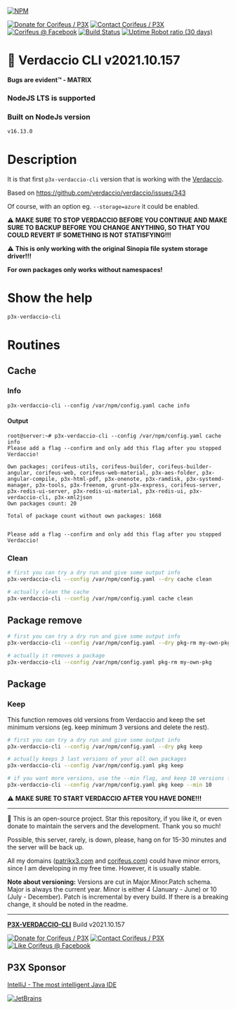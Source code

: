 [//]: #@corifeus-header

[![NPM](https://nodei.co/npm/p3x-verdaccio-cli.png?downloads=true&downloadRank=true)](https://www.npmjs.com/package/p3x-verdaccio-cli/)

  

[![Donate for Corifeus / P3X](https://img.shields.io/badge/Donate-Corifeus-003087.svg)](https://paypal.me/patrikx3) [![Contact Corifeus / P3X](https://img.shields.io/badge/Contact-P3X-ff9900.svg)](https://www.patrikx3.com/en/front/contact) [![Corifeus @ Facebook](https://img.shields.io/badge/Facebook-Corifeus-3b5998.svg)](https://www.facebook.com/corifeus.software)  [![Build Status](https://github.com/patrikx3/verdaccio-cli/workflows/build/badge.svg)](https://github.com/patrikx3/verdaccio-cli/actions?query=workflow%3Abuild)
[![Uptime Robot ratio (30 days)](https://img.shields.io/uptimerobot/ratio/m780749701-41bcade28c1ea8154eda7cca.svg)](https://stats.uptimerobot.com/9ggnzcWrw)





# 🍶 Verdaccio CLI v2021.10.157



**Bugs are evident™ - MATRIX️**
    



### NodeJS LTS is supported

### Built on NodeJs version

```txt
v16.13.0
```





# Description

                        
[//]: #@corifeus-header:end


It is that first `p3x-verdaccio-cli` version that is working with the [Verdaccio](https://github.com/verdaccio).
  
Based on https://github.com/verdaccio/verdaccio/issues/343
  
Of course, with an option eg. `--storage=azure` it could be enabled.

⚠️ **MAKE SURE TO STOP VERDACCIO BEFORE YOU CONTINUE AND MAKE SURE TO BACKUP BEFORE YOU CHANGE ANYTHING, SO THAT YOU COULD REVERT IF SOMETHING IS NOT STATISFYING!!!** 

⚠️ **This is only working with the original Sinopia file system storage driver!!!** 

**For own packages only works without namespaces!**

# Show the help

```bash
p3x-verdaccio-cli
```

# Routines

## Cache

### Info

```text
p3x-verdaccio-cli --config /var/npm/config.yaml cache info 
```

#### Output
```text
root@server:~# p3x-verdaccio-cli --config /var/npm/config.yaml cache info
Please add a flag --confirm and only add this flag after you stopped Verdaccio!

Own packages: corifeus-utils, corifeus-builder, corifeus-builder-angular, corifeus-web, corifeus-web-material, p3x-aes-folder, p3x-angular-compile, p3x-html-pdf, p3x-onenote, p3x-ramdisk, p3x-systemd-manager, p3x-tools, p3x-freenom, grunt-p3x-express, corifeus-server, p3x-redis-ui-server, p3x-redis-ui-material, p3x-redis-ui, p3x-verdaccio-cli, p3x-xml2json
Own packages count: 20

Total of package count without own packages: 1668


Please add a flag --confirm and only add this flag after you stopped Verdaccio!
```

### Clean

```bash
# first you can try a dry run and give some output info
p3x-verdaccio-cli --config /var/npm/config.yaml --dry cache clean 

# actually clean the cache
p3x-verdaccio-cli --config /var/npm/config.yaml cache clean 
```

## Package remove

```bash
# first you can try a dry run and give some output info
p3x-verdaccio-cli --config /var/npm/config.yaml --dry pkg-rm my-own-pkg 

# actually it removes a package
p3x-verdaccio-cli --config /var/npm/config.yaml pkg-rm my-own-pkg 
```

## Package

### Keep

This function removes old versions from Verdaccio and keep the set minimum versions (eg. keep minimum 3 versions and delete the rest).  

```bash
# first you can try a dry run and give some output info
p3x-verdaccio-cli --config /var/npm/config.yaml --dry pkg keep 

# actually keeps 3 last versions of your all own packages
p3x-verdaccio-cli --config /var/npm/config.yaml pkg keep 

# if you want more versions, use the --min flag, and keep 10 versions for each packages
p3x-verdaccio-cli --config /var/npm/config.yaml pkg keep --min 10
```


⚠️ **MAKE SURE TO START VERDACCIO AFTER YOU HAVE DONE!!!** 


[//]: #@corifeus-footer

---

🙏 This is an open-source project. Star this repository, if you like it, or even donate to maintain the servers and the development. Thank you so much!

Possible, this server, rarely, is down, please, hang on for 15-30 minutes and the server will be back up.

All my domains ([patrikx3.com](https://patrikx3.com) and [corifeus.com](https://corifeus.com)) could have minor errors, since I am developing in my free time. However, it is usually stable.

**Note about versioning:** Versions are cut in Major.Minor.Patch schema. Major is always the current year. Minor is either 4 (January - June) or 10 (July - December). Patch is incremental by every build. If there is a breaking change, it should be noted in the readme.


---

[**P3X-VERDACCIO-CLI**](https://corifeus.com/verdaccio-cli) Build v2021.10.157

[![Donate for Corifeus / P3X](https://img.shields.io/badge/Donate-Corifeus-003087.svg)](https://www.paypal.com/cgi-bin/webscr?cmd=_s-xclick&hosted_button_id=QZVM4V6HVZJW6)  [![Contact Corifeus / P3X](https://img.shields.io/badge/Contact-P3X-ff9900.svg)](https://www.patrikx3.com/en/front/contact) [![Like Corifeus @ Facebook](https://img.shields.io/badge/LIKE-Corifeus-3b5998.svg)](https://www.facebook.com/corifeus.software)


## P3X Sponsor

[IntelliJ - The most intelligent Java IDE](https://www.jetbrains.com/?from=patrikx3)

[![JetBrains](https://cdn.corifeus.com/assets/svg/jetbrains-logo.svg)](https://www.jetbrains.com/?from=patrikx3)




[//]: #@corifeus-footer:end
